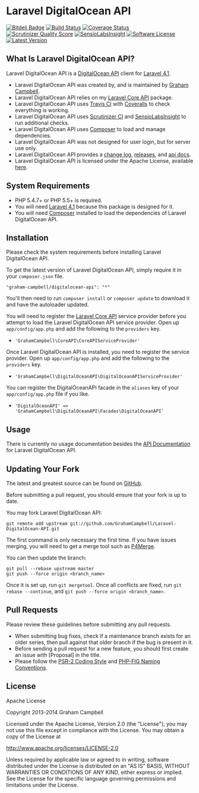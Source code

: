 Laravel DigitalOcean API
========================


[![Bitdeli Badge](https://d2weczhvl823v0.cloudfront.net/GrahamCampbell/Laravel-DigitalOcean-API/trend.png)](https://bitdeli.com/free "Bitdeli Badge")
[![Build Status](https://travis-ci.org/GrahamCampbell/Laravel-DigitalOcean-API.png)](https://travis-ci.org/GrahamCampbell/Laravel-DigitalOcean-API)
[![Coverage Status](https://coveralls.io/repos/GrahamCampbell/Laravel-DigitalOcean-API/badge.png)](https://coveralls.io/r/GrahamCampbell/Laravel-DigitalOcean-API)
[![Scrutinizer Quality Score](https://scrutinizer-ci.com/g/GrahamCampbell/Laravel-DigitalOcean-API/badges/quality-score.png?s=b9089823ad760c37162693975409ce4415758b23)](https://scrutinizer-ci.com/g/GrahamCampbell/Laravel-DigitalOcean-API)
[![SensioLabsInsight](https://insight.sensiolabs.com/projects/0bc4b714-aa5e-4404-915e-9c8aab73c44b/mini.png)](https://insight.sensiolabs.com/projects/0bc4b714-aa5e-4404-915e-9c8aab73c44b)
[![Software License](https://poser.pugx.org/graham-campbell/digitalocean-api/license.png)](https://github.com/GrahamCampbell/Laravel-DigitalOcean-API/blob/master/LICENSE.md)
[![Latest Version](https://poser.pugx.org/graham-campbell/digitalocean-api/v/stable.png)](https://packagist.org/packages/graham-campbell/digitalocean-api)


## What Is Laravel DigitalOcean API?

Laravel DigitalOcean API is a [DigitalOcean API](https://api.digitalocean.com) client for [Laravel 4.1](http://laravel.com).

* Laravel DigitalOcean API was created by, and is maintained by [Graham Campbell](https://github.com/GrahamCampbell).
* Laravel DigitalOcean API relies on my [Laravel Core API](https://github.com/GrahamCampbell/Laravel-Core-API) package.
* Laravel DigitalOcean API uses [Travis CI](https://travis-ci.org/GrahamCampbell/Laravel-DigitalOcean-API) with [Coveralls](https://coveralls.io/r/GrahamCampbell/Laravel-DigitalOcean-API) to check everything is working.
* Laravel DigitalOcean API uses [Scrutinizer CI](https://scrutinizer-ci.com/g/GrahamCampbell/Laravel-DigitalOcean-API) and [SensioLabsInsight](https://insight.sensiolabs.com/projects/0bc4b714-aa5e-4404-915e-9c8aab73c44b) to run additional checks.
* Laravel DigitalOcean API uses [Composer](https://getcomposer.org) to load and manage dependencies.
* Laravel DigitalOcean API was not designed for user login, but for server use only.
* Laravel DigitalOcean API provides a [change log](https://github.com/GrahamCampbell/Laravel-DigitalOcean-API/blob/master/CHANGELOG.md), [releases](https://github.com/GrahamCampbell/Laravel-DigitalOcean-API/releases), and [api docs](http://grahamcampbell.github.io/Laravel-DigitalOcean-API).
* Laravel DigitalOcean API is licensed under the Apache License, available [here](https://github.com/GrahamCampbell/Laravel-DigitalOcean-API/blob/master/LICENSE.md).


## System Requirements

* PHP 5.4.7+ or PHP 5.5+ is required.
* You will need [Laravel 4.1](http://laravel.com) because this package is designed for it.
* You will need [Composer](https://getcomposer.org) installed to load the dependencies of Laravel DigitalOcean API.


## Installation

Please check the system requirements before installing Laravel DigitalOcean API.

To get the latest version of Laravel DigitalOcean API, simply require it in your `composer.json` file.

`"graham-campbell/digitalocean-api": "*"`

You'll then need to run `composer install` or `composer update` to download it and have the autoloader updated.

You will need to register the [Laravel Core API](https://github.com/GrahamCampbell/Laravel-Core-API) service provider before you attempt to load the Laravel DigitalOcean API service provider. Open up `app/config/app.php` and add the following to the `providers` key.

* `'GrahamCampbell\CoreAPI\CoreAPIServiceProvider'`

Once Laravel DigitalOcean API is installed, you need to register the service provider. Open up `app/config/app.php` and add the following to the `providers` key.

* `'GrahamCampbell\DigitalOceanAPI\DigitalOceanAPIServiceProvider'`

You can register the DigitalOceanAPI facade in the `aliases` key of your `app/config/app.php` file if you like.

* `'DigitalOceanAPI' => 'GrahamCampbell\DigitalOceanAPI\Facades\DigitalOceanAPI'`


## Usage

There is currently no usage documentation besides the [API Documentation](http://grahamcampbell.github.io/Laravel-DigitalOcean-API
) for Laravel DigitalOcean API.


## Updating Your Fork

The latest and greatest source can be found on [GitHub](https://github.com/GrahamCampbell/Laravel-DigitalOcean-API).

Before submitting a pull request, you should ensure that your fork is up to date.

You may fork Laravel DigitalOcean API:

    git remote add upstream git://github.com/GrahamCampbell/Laravel-DigitalOcean-API.git

The first command is only necessary the first time. If you have issues merging, you will need to get a merge tool such as [P4Merge](http://perforce.com/product/components/perforce_visual_merge_and_diff_tools).

You can then update the branch:

    git pull --rebase upstream master
    git push --force origin <branch_name>

Once it is set up, run `git mergetool`. Once all conflicts are fixed, run `git rebase --continue`, and `git push --force origin <branch_name>`.


## Pull Requests

Please review these guidelines before submitting any pull requests.

* When submitting bug fixes, check if a maintenance branch exists for an older series, then pull against that older branch if the bug is present in it.
* Before sending a pull request for a new feature, you should first create an issue with [Proposal] in the title.
* Please follow the [PSR-2 Coding Style](https://github.com/php-fig/fig-standards/blob/master/accepted/PSR-2-coding-style-guide.md) and [PHP-FIG Naming Conventions](https://github.com/php-fig/fig-standards/blob/master/bylaws/002-psr-naming-conventions.md).


## License

Apache License

Copyright 2013-2014 Graham Campbell

Licensed under the Apache License, Version 2.0 (the "License");
you may not use this file except in compliance with the License.
You may obtain a copy of the License at

 http://www.apache.org/licenses/LICENSE-2.0

Unless required by applicable law or agreed to in writing, software
distributed under the License is distributed on an "AS IS" BASIS,
WITHOUT WARRANTIES OR CONDITIONS OF ANY KIND, either express or implied.
See the License for the specific language governing permissions and
limitations under the License.
